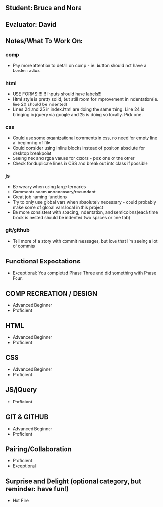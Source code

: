 ## Student: Bruce and Nora
## Evaluator: David
## Notes/What To Work On:

### comp
* Pay more attention to detail on comp - ie. button should not have a border
radius

### html
* USE FORMS!!!!!!! Inputs should have labels!!!
* Html style is pretty solid, but still room for improvement in indentation(ie.
  line 20 should be indented)
* Lines 24 and 25 in index.html are doing the same thing. Line 24 is bringing in
  jquery via google and 25 is doing so locally. Pick one. 

### css
* Could use some organizational comments in css, no need for empty line at beginning of file
* Could consider using inline blocks instead of position absolute for desktop breakpoint
* Seeing hex and rgba values for colors - pick one or the other
* Check for duplicate lines in CSS and break out into class if possible

### js
* Be weary when using large ternaries
* Comments seem unnecessary/redundant
* Great job naming functions
* Try to only use global vars when absolutely necessary - could probably make
  some of global vars local in this project
* Be more consistent with spacing, indentation, and semicolons(each time block
  is nested should be indented two spaces or one tab)

### git/github
* Tell more of a story with commit messages, but love that I'm seeing a lot of
  commits

## Functional Expectations

* Exceptional: You completed Phase Three and did something with Phase Four.

## COMP RECREATION / DESIGN

* Advanced Beginner  
* Proficient  

## HTML

* Advanced Beginner  
* Proficient  

## CSS

* Advanced Beginner  
* Proficient  

## JS/jQuery

* Proficient  

## GIT & GITHUB

* Advanced Beginner  
* Proficient  

## Pairing/Collaboration

* Proficient  
* Exceptional  

## Surprise and Delight (optional category, but reminder: have fun!)

* Hot Fire  
